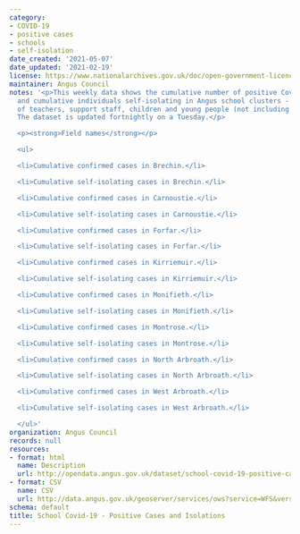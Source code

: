 ```yaml
---
category:
- COVID-19
- positive cases
- schools
- self-isolation
date_created: '2021-05-07'
date_updated: '2021-02-19'
license: https://www.nationalarchives.gov.uk/doc/open-government-licence/version/3/
maintainer: Angus Council
notes: '<p>This weekly data shows the cumulative number of positive Covid-19 cases
  and cumulative individuals self-isolating in Angus school clusters - combined total
  of teachers, support staff, children and young people (not including contractors).
  The dataset is updated fortnightly on a Tuesday.</p>

  <p><strong>Field names</strong></p>

  <ul>

  <li>Cumulative confirmed cases in Brechin.</li>

  <li>Cumulative self-isolating cases in Brechin.</li>

  <li>Cumulative confirmed cases in Carnoustie.</li>

  <li>Cumulative self-isolating cases in Carnoustie.</li>

  <li>Cumulative confirmed cases in Forfar.</li>

  <li>Cumulative self-isolating cases in Forfar.</li>

  <li>Cumulative confirmed cases in Kirriemuir.</li>

  <li>Cumulative self-isolating cases in Kirriemuir.</li>

  <li>Cumulative confirmed cases in Monifieth.</li>

  <li>Cumulative self-isolating cases in Monifieth.</li>

  <li>Cumulative confirmed cases in Montrose.</li>

  <li>Cumulative self-isolating cases in Montrose.</li>

  <li>Cumulative confirmed cases in North Arbroath.</li>

  <li>Cumulative self-isolating cases in North Arbroath.</li>

  <li>Cumulative confirmed cases in West Arbroath.</li>

  <li>Cumulative self-isolating cases in West Arbroath.</li>

  </ul>'
organization: Angus Council
records: null
resources:
- format: html
  name: Description
  url: http://opendata.angus.gov.uk/dataset/school-covid-19-positive-cases-and-isolations
- format: CSV
  name: CSV
  url: http://data.angus.gov.uk/geoserver/services/ows?service=WFS&version=1.0.0&request=GetFeature&typeName=services%3Aedn_schoolscovidcases&outputFormat=csv
schema: default
title: School Covid-19 - Positive Cases and Isolations
---
```

